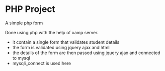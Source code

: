 # PHP Project
<p> A simple php form </p>
Done using php with the help of xamp server.
<ul>
<li> it contain a single form that validates student details</li>
<li> the form is validated using jquery ajax and html </li>
<li> the details of the form are then passed using jquery ajax and connected to mysql </li>
<li> mysqli_connect is used here</li>
</ul>
